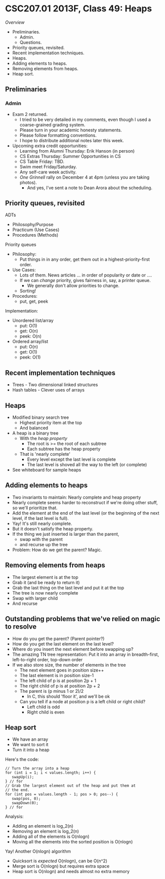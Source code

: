 CSC207.01 2013F, Class 49: Heaps
================================

_Overview_

* Preliminaries.
    * Admin.
    * Questions.
* Priority queues, revisited.
* Recent implementation techniques.
* Heaps.
* Adding elements to heaps.
* Removing elements from heaps.
* Heap sort.

Preliminaries
-------------

### Admin

* Exam 2 returned.
    * I tried to be very detailed in my comments, even though I used a
      coarse-grained grading system.
    * Please turn in your academic honesty statements.
    * Please follow formatting conventions.
    * I hope to distribute additional notes later this week.
* Upcoming extra credit opportunities:
    * Learning from Alumni Thursday: Erik Hanson (in person)
    * CS Extras Thursday: Summer Opportunities in CS
    * CS Table Friday: TBD.
    * Swim meet Friday/Saturday.
    * Any self-care week activity.
    * _One Grinnell_ rally on December 4 at 4pm (unless you are taking photos).
        * And yes, I've sent a note to Dean Arora about the scheduling.

Priority queues, revisited
--------------------------

ADTs

* Philosophy/Purpose
* Practicum (Use Cases)
* Procedures (Methods)

Priority queues

* Philosophy:
    * Put things in in any order, get them out in a highest-priority-first order.
* Use Cases:
    * Lots of them.  News articles ... in order of popularity or date or ....
    * If we can *change* priority, gives fairness in, say, a printer queue.
        * We generally don't allow priorities to change.
    * Sorting!
* Procedures:
    * put, get, peek

Implementation:

* Unordered list/array
    * put: O(1)
    * get: O(n)
    * peek: O(n)
* Ordered array/list
    * put: O(n)
    * get: O(1)
    * peek: O(1)

Recent implementation techniques
--------------------------------

* Trees - Two dimensional linked structures
* Hash tables - Clever uses of arrays

Heaps
-----

* Modified binary search tree
    * Highest priority item at the top
    * And balanced
* A heap is a binary tree 
    * With the *heap property*
        * The root is >= the root of each subtree
        * Each subtree has the heap property
    * That is 'nearly complete'
        * Every level except the last level is complete
        * The last level is shoved all the way to the left (or complete)
* See whiteboard for sample heaps

Adding elements to heaps
------------------------

* Two invariants to maintain: Nearly complete and heap property
* Nearly complete seems harder to reconstruct if we're doing other stuff, so
  we'll prioritize that.
* Add the element at the end of the last level (or the beginning of the next level,
  if the last level is full).
* Yay!  It's still nearly complete.
* But it doesn't satisfy the heap property.
* If the thing we just inserted is larger than the parent, 
    * swap with the parent
    * and recurse up the tree
* Problem: How do we get the parent?  Magic.

Removing elements from heaps
----------------------------

* The largest element is at the top
* Grab it (and be ready to return it)
* Grab the last thing on the last level and put it at the top
* The tree is now nearly complete
* Swap with larger child
* And recurse

Outstanding problems that we've relied on magic to resolve
----------------------------------------------------------

* How do you get the parent?  (Parent pointer?)
* How do you get the last element on the last level?
* Where do you insert the next element before swapping up?
* The amazing TN tree representation: Put it into an array in breadth-first,
  left-to-right order, top-down order
* If we also store size, the number of elements in the tree
    * The next element goes in position size++
    * The last element is in position size-1
    * The left child of p is at position 2p + 1
    * The right child of p is at position 2p + 2
    * The parent is (p minus 1 or 2)/2
        * In C, this should 'floor it', and we'll be ok
    * Can you tell if a node at position p is a left child or right child?
        * Left child is odd
        * Right child is even

Heap sort
---------

* We have an array
* We want to sort it
* Turn it into a heap

Here's the code:

    // Turn the array into a heap
    for (int i = 1; i < values.length; i++) {
       swapUp(i);
    } // for
    // Grab the largest element out of the heap and put them at
    // the end.
    for (int pos = values.length - 1; pos > 0; pos--) {
       swap(pos, 0);
       swapDown(0);
    } // for

Analysis:

* Adding an element is log_2(n)
* Removing an element is log_2(n)
* Adding all of the elements is O(nlogn)
* Moving all the elements into the sorted position is O(nlogn)

Yay!  Another O(nlogn) algorithm

* Quicksort is *expected* O(nlogn), can be O(n^2)
* Merge sort is O(nlogn) but requires extra space
* Heap sort is O(nlogn) and needs almost no extra memory
